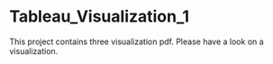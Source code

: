 # Tableau_Visualization_1
This project contains three visualization pdf. Please have a look on a visualization.
